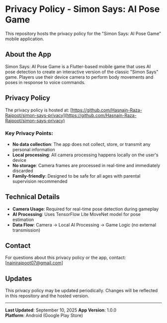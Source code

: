 # Privacy Policy - Simon Says: AI Pose Game

This repository hosts the privacy policy for the "Simon Says: AI Pose Game" mobile application.

## About the App

Simon Says: AI Pose Game is a Flutter-based mobile game that uses AI pose detection to create an interactive version of the classic "Simon Says" game. Players use their device camera to perform body movements and poses in response to voice commands.

## Privacy Policy

The privacy policy is hosted at: [https://github.com/Hasnain-Raza-Rajpoot/simon-says-privacy](https://github.com/Hasnain-Raza-Rajpoot/simon-says-privacy)

### Key Privacy Points:
- **No data collection**: The app does not collect, store, or transmit any personal information
- **Local processing**: All camera processing happens locally on the user's device
- **No storage**: Camera frames are processed in real-time and immediately discarded
- **Family-friendly**: Designed to be safe for all ages with parental supervision recommended

## Technical Details

- **Camera Usage**: Required for real-time pose detection during gameplay
- **AI Processing**: Uses TensorFlow Lite MoveNet model for pose estimation
- **Data Flow**: Camera → Local AI Processing → Game Logic (no external transmission)

## Contact

For questions about this privacy policy or the app, contact: [nainirajpoot07@gmail.com]

## Updates

This privacy policy may be updated periodically. Changes will be reflected in this repository and the hosted version.

---

**Last Updated**: September 10, 2025
**App Version**: 1.0.0  
**Platform**: Android (Google Play Store)
